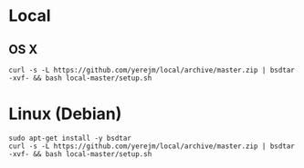 # Local

## OS X
```
curl -s -L https://github.com/yerejm/local/archive/master.zip | bsdtar -xvf- && bash local-master/setup.sh
```

# Linux (Debian)
```
sudo apt-get install -y bsdtar
curl -s -L https://github.com/yerejm/local/archive/master.zip | bsdtar -xvf- && bash local-master/setup.sh
```

